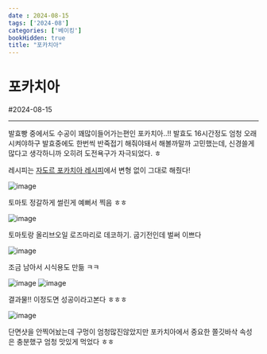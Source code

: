 ```yaml
---
date : 2024-08-15
tags: ['2024-08']
categories: ['베이킹']
bookHidden: true
title: "포카치아"
---
```


# 포카치아

#2024-08-15

---

발효빵 중에서도 수공이 꽤많이들어가는편인 포카치아..!! 발효도 16시간정도 엄청 오래 시켜야하구 발효중에도 한번씩 반죽접기 해줘야돼서 해볼까말까 고민했는데, 신경쓸게 많다고 생각하니까 오히려 도전욕구가 자극되었다. ㅎ

레시피는 [자도르 포카치아 레시피](https://www.youtube.com/watch?v=pePLq1Zu5BA)에서 변형 없이 그대로 해줬다!

![image](https://github.com/user-attachments/assets/bf79a9cb-4434-40b9-bb7b-7f9a268d56b2)

토마토 정갈하게 썰린게 예뻐서 찍음 ㅎㅎ

![image](https://github.com/user-attachments/assets/54de8928-d89d-46bc-9843-5b5a3cd34ae9)

토마토랑 올리브오일 로즈마리로 데코하기. 굽기전인데 벌써 이쁘다

![image](https://github.com/user-attachments/assets/392bf192-a1bd-4b1e-9470-194dbc1a030b)

조금 남아서 시식용도 만듦 ㅋㅋ

![image](https://github.com/user-attachments/assets/801f2693-d843-464d-8250-f2ee3060807c)
![image](https://github.com/user-attachments/assets/028025c8-1b81-4950-9bc7-5466bf4d162f)

결과물!! 이정도면 성공이라고본다 ㅎㅎㅎ

![image](https://github.com/user-attachments/assets/f74fdce7-bb52-47e8-b356-7140b51d9dae)

단면샷을 안찍어놨는데 구멍이 엄청많진않았지만 포카치아에서 중요한 쫄깃바삭 속성은 충분했구 엄청 맛있게 먹었다 ㅎㅎ
